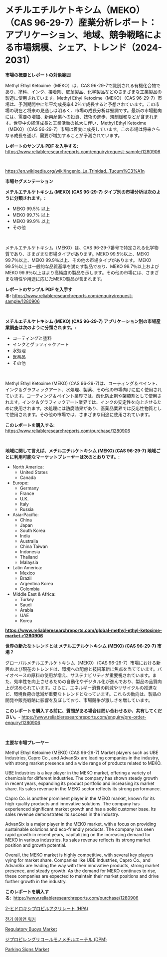 <p><h1>メチルエチルケトキシム（MEKO）（CAS 96-29-7）産業分析レポート：アプリケーション、地域、競争戦略による市場規模、シェア、トレンド（2024-2031）</h1></p><p><strong>市場の概要とレポートの対象範囲</strong></p>
<p><p>Methyl Ethyl Ketoxime（MEKO）は、CAS 96-29-7で識別される有機化合物であり、塗料、インク、接着剤、皮革製品、化学製品などのさまざまな工業製品の製造に使用されています。Methyl Ethyl Ketoxime（MEKO）（CAS 96-29-7）市場は、予測期間中に年平均成長率4.2％で成長すると予想されています。この市場の現在と将来の見通しは明るく、市場の成長分析は堅調です。最新の市場動向には、需要の増加、新興産業への投資、技術の進歩、規制緩和などが含まれます。世界中の経済成長と工業活動の拡大に伴い、Methyl Ethyl Ketoxime（MEKO）（CAS 96-29-7）市場は着実に成長しています。この市場は将来さらなる成長を遂げ、需要が増加することが予測されています。</p></p>
<p><strong>レポートのサンプル PDF を入手する:</strong> <a href="https://www.reliableresearchreports.com/enquiry/request-sample/1280906">https://www.reliableresearchreports.com/enquiry/request-sample/1280906</a></p>
<p>&nbsp;</p>
<p><a href="https://en.wikipedia.org/wiki/Ingenio_La_Trinidad,_Tucum%C3%A1n">https://en.wikipedia.org/wiki/Ingenio_La_Trinidad,_Tucum%C3%A1n</a></p>
<p><strong>市場セグメンテーション</strong></p>
<p><strong>メチルエチルケトキシム (MEKO) (CAS 96-29-7) タイプ別の市場分析は次のように分類されます。:</strong></p>
<p><ul><li>MEKO 99.5% 以上</li><li>MEKO 99.7% 以上</li><li>MEKO 99.9% 以上</li><li>その他</li></ul></p>
<p>&nbsp;</p>
<p><p>メチルエチルケトキシム（MEKO）は、CAS 96-29-7番号で特定される化学物質であり、さまざまな市場タイプがあります。MEKO 99.5％以上、MEKO 99.7％以上、MEKO 99.9％以上、その他の市場タイプがあります。 MEKO 99.5％以上は一般的な品質基準を満たす製品であり、MEKO 99.7％以上およびMEKO 99.9％以上はより高純度の製品を示します。その他の市場には、さまざまな特性や用途に応じたMEKO製品が含まれます。</p></p>
<p><strong>レポートのサンプル PDF を入手する:</strong>&nbsp;<a href="https://www.reliableresearchreports.com/enquiry/request-sample/1280906">https://www.reliableresearchreports.com/enquiry/request-sample/1280906</a></p>
<p>&nbsp;</p>
<p><strong> メチルエチルケトキシム (MEKO) (CAS 96-29-7) アプリケーション別の市場産業調査は次のように分類されます。:</strong></p>
<p><ul><li>コーティングと塗料</li><li>インクとグラフィックアート</li><li>水処理</li><li>医薬品</li><li>その他</li></ul></p>
<p>&nbsp;</p>
<p><p>Methyl Ethyl Ketoxime (MEKO) (CAS 96-29-7)は、コーティング＆ペイント、インク＆グラフィックアート、水処理、製薬、その他の市場向けに広く使用されています。コーティング＆ペイント業界では、酸化防止剤や架橋剤として使用されます。インク＆グラフィックアート業界では、インクの安定性を向上させるために使用されます。水処理には防腐効果があり、医薬品業界では反応性物質として使用されます。その他の市場では、さまざまな用途に使用されています。</p></p>
<p><strong>このレポートを購入する:</strong>&nbsp; <a href="https://www.reliableresearchreports.com/purchase/1280906">https://www.reliableresearchreports.com/purchase/1280906</a></p>
<p>&nbsp;</p>
<p><strong>地域に関して言えば、メチルエチルケトキシム (MEKO) (CAS 96-29-7) 地域ごとに利用可能なマーケットプレーヤーは次のとおりです。:</strong></p>
<p><ul>
    <li>
        North America:
        <ul>
            <li>United States</li>
            <li>Canada</li>
        </ul>
    </li>
    <li>
        Europe:
        <ul>
            <li>Germany</li>
            <li>France</li>
            <li>U.K.</li>
            <li>Italy</li>
            <li>Russia</li>
        </ul>
    </li>
    <li>
        Asia-Pacific:
        <ul>
            <li>China</li>
            <li>Japan</li>
            <li>South Korea</li>
            <li>India</li>
            <li>Australia</li>
            <li>China Taiwan</li>
            <li>Indonesia</li>
            <li>Thailand</li>
            <li>Malaysia</li>
        </ul>
    </li>
    <li>
        Latin America:
        <ul>
            <li>Mexico</li>
            <li>Brazil</li>
            <li>Argentina Korea</li>
            <li>Colombia</li>
        </ul>
    </li>
    <li>
        Middle East & Africa:
        <ul>
            <li>Turkey</li>
            <li>Saudi</li>
            <li>Arabia</li>
            <li>UAE</li>
            <li>Korea</li>
        </ul>
    </li>
    </ul></p>
<p><strong><a href="https://www.reliableresearchreports.com/global-methyl-ethyl-ketoxime-market-r1280906">https://www.reliableresearchreports.com/global-methyl-ethyl-ketoxime-market-r1280906</a></strong>&nbsp;</p>
<p><strong>世界の新たなトレンドとは メチルエチルケトキシム (MEKO) (CAS 96-29-7) 市場？</strong></p>
<p><p>グローバルメチルエチルケトキシム（MEKO）（CAS 96-29-7）市場における新興および現在のトレンドは、環境への配慮と技術革新に焦点を当てています。バイオベースの原料の使用が増え、サステナビリティが重要視されています。また、効率性を向上させるための自動化やデジタル化が進んでおり、製品の品質向上が求められています。さらに、エネルギー消費の削減やリサイクルの推進など、環境負荷の低減が重要なトレンドとなっています。これらの動向は、製品の開発や販売戦略に影響を及ぼしており、市場競争が激しさを増しています。</p></p>
<p><strong>このレポートを購入する前に、質問がある場合は問い合わせるか、共有してください。</strong>- <a href="https://www.reliableresearchreports.com/enquiry/pre-order-enquiry/1280906">https://www.reliableresearchreports.com/enquiry/pre-order-enquiry/1280906</a></p>
<p>&nbsp;</p>
<p><strong>主要な市場プレーヤー</strong></p>
<p><p>Methyl Ethyl Ketoxime (MEKO) (CAS 96-29-7) Market players such as UBE Industries, Capro Co., and AdvanSix are leading companies in the industry, with strong market presence and a wide range of products related to MEKO. </p><p>UBE Industries is a key player in the MEKO market, offering a variety of chemicals for different industries. The company has shown steady growth in recent years, expanding its product portfolio and increasing its market share. Its sales revenue in the MEKO sector reflects its strong performance.</p><p>Capro Co. is another prominent player in the MEKO market, known for its high-quality products and innovative solutions. The company has experienced significant market growth and has a solid customer base. Its sales revenue demonstrates its success in the industry.</p><p>AdvanSix is a major player in the MEKO market, with a focus on providing sustainable solutions and eco-friendly products. The company has seen rapid growth in recent years, capitalizing on the increasing demand for MEKO in various industries. Its sales revenue reflects its strong market position and growth potential.</p><p>Overall, the MEKO market is highly competitive, with several key players vying for market share. Companies like UBE Industries, Capro Co., and AdvanSix are leading the way with their innovative products, strong market presence, and steady growth. As the demand for MEKO continues to rise, these companies are expected to maintain their market positions and drive further growth in the industry.</p></p>
<p><strong>このレポートを購入する:</strong>&nbsp;&nbsp;<a href="https://www.reliableresearchreports.com/purchase/1280906">https://www.reliableresearchreports.com/purchase/1280906</a></p>
<p><p><a href="https://github.com/MosesSpinka1914/Market-Research-Report-List-2/blob/main/4947383146162.md">2-ヒドロキシプロピルアクリレート (HPA)</a></p><p><a href="https://github.com/vsoq0zknh59/Market-Research-Report-List-2/blob/main/8408035154820.md">전기 아이언 워커</a></p><p><a href="https://github.com/maudAbbott7/Market-Research-Report-List-1/blob/main/regulatory-buoys-market.md">Regulatory Buoys Market</a></p><p><a href="https://github.com/RudyBoyer2017/Market-Research-Report-List-1/blob/main/7013448146163.md">ジプロピレングリコールモノメチルエーテル (DPM)</a></p><p><a href="https://github.com/MaraKoelpin2023/Market-Research-Report-List-1/blob/main/parking-signs-market.md">Parking Signs Market</a></p></p>
